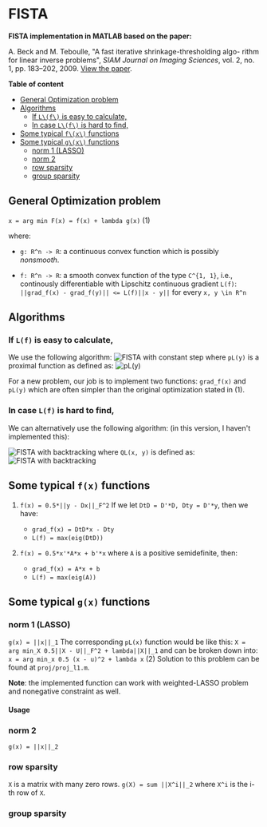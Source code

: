 
# FISTA
**FISTA implementation in MATLAB based on the paper:**

A. Beck and M. Teboulle,  "A fast iterative shrinkage-thresholding algo-
rithm for linear inverse problems", *SIAM Journal on Imaging Sciences*,
vol. 2, no. 1, pp. 183–202, 2009. [View the paper](http://people.rennes.inria.fr/Cedric.Herzet/Cedric.Herzet/Sparse_Seminar/Entrees/2012/11/12_A_Fast_Iterative_Shrinkage-Thresholding_Algorithmfor_Linear_Inverse_Problems_(A._Beck,_M._Teboulle)_files/Breck_2009.pdf).

**Table of content**

<!-- MarkdownTOC -->

- [General Optimization problem](#general-optimization-problem)
- [Algorithms](#algorithms)
    - [If `L\(f\)` is easy to calculate,](#if-lf-is-easy-to-calculate)
    - [In case `L\(f\)` is hard to find,](#in-case-lf-is-hard-to-find)
- [Some typical `f\(x\)` functions](#some-typical-fx-functions)
- [Some typical `g\(x\)` functions](#some-typical-gx-functions)
    - [norm 1 \(LASSO\)](#norm-1-lasso)
    - [norm 2](#norm-2)
    - [row sparsity](#row-sparsity)
    - [group sparsity](#group-sparsity)

<!-- /MarkdownTOC -->


## General Optimization problem

`x = arg min F(x) = f(x) + lambda g(x)`                      (1)

where: 

- `g: R^n -> R`: a continuous convex function which is possibly _nonsmooth_. 
+ `f: R^n -> R`: a smooth convex function of the type `C^{1, 1}`, i.e., continously differentiable with Lipschitz continuous gradient `L(f)`:
`||grad_f(x) - grad_f(y)|| <= L(f)||x - y||` for every `x, y \in R^n`


## Algorithms

### If `L(f)` is easy to calculate,
We use the following algorithm:
![FISTA with constant step](https://raw.githubusercontent.com/tiepvupsu/FISTA/master/figs/FISTA_L.png)
where `pL(y)` is a proximal function as defined as:
![pL(y)](https://raw.githubusercontent.com/tiepvupsu/FISTA/master/figs/ply.png)

For a new problem, our job is to implement two functions: `grad_f(x)` and `pL(y)` which are often simpler than the original optimization stated in (1).

### In case `L(f)` is hard to find,
We can alternatively use the following algorithm: (in this version, I haven't implemented this):

![FISTA with backtracking](https://raw.githubusercontent.com/tiepvupsu/FISTA/master/figs/FISTA_noL.png)
where `QL(x, y)` is defined as:
![FISTA with backtracking](https://raw.githubusercontent.com/tiepvupsu/FISTA/master/figs/qlxy.png)

## Some typical `f(x)` functions

1. `f(x) = 0.5*||y - Dx||_F^2` 
If we let `DtD = D'*D, Dty = D'*y`, then we have:
    + `grad_f(x) = DtD*x - Dty`
    + `L(f) = max(eig(DtD))`

2. `f(x) = 0.5*x'*A*x + b'*x`
where `A` is a positive semidefinite, then: 
    + `grad_f(x) = A*x + b`
    + `L(f) = max(eig(A))`

## Some typical `g(x)` functions

### norm 1 (LASSO)
`g(x) = ||x||_1`
The corresponding `pL(x)` function would be like this:
`X = arg min_X 0.5||X - U||_F^2 + lambda||X||_1`
and can be broken down into: 
`x = arg min_x 0.5 (x - u)^2 + lambda x` (2)
Solution to this problem can be found at `proj/proj_l1.m`.

**Note**: the implemented function can work with weighted-LASSO problem and nonegative constraint as well. 
#### Usage 



### norm 2 
`g(x) = ||x||_2`

### row sparsity 
`X` is a matrix with many zero rows. 
`g(X) = sum ||X^i||_2` where `X^i` is the i-th row of `X`.
### group sparsity 